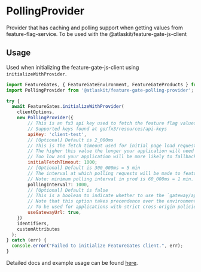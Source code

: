 # PollingProvider

Provider that has caching and polling support when getting values from feature-flag-service. To be
used with the @atlaskit/feature-gate-js-client

## Usage

Used when initializing the feature-gate-js-client using `initializeWithProvider`.

```javascript
import FeatureGates, { FeatureGateEnvironment, FeatureGateProducts } from '@atlaskit/feature-gate-js-client';
import PollingProvider from '@atlaskit/feature-gate-polling-provider';

try {
  await FeatureGates.initializeWithProvider(
    clientOptions,
	new PollingProvider({
		// This is an fx3 api key used to fetch the feature flag values.
        // Supported keys found at go/fx3/resources/api-keys
		apiKey: 'client-test',
		// [Optional] Default is 2_000ms
		// This is the fetch timeout used for initial page load requests to feature-flag-service to get values to bootstrap the client.
		// The higher this value the longer your application will need to wait to render if you block on client initialization
		// Too low and your application will be more likely to fallback on default values
		initialFetchTimeout: 1000;
		// [Optional] Default is 300_000ms = 5 min
		// The interval at which polling requests will be made to feature-flag-service to get current values
		// Note: minimum polling interval in prod is 60_000ms = 1 min. minimum polling interval in non prod is 1_000ms = 1 second
		pollingInterval?: 1000,
		// [Optional] Default is false
		// This is a boolean to indicate whether to use the `gateway/api` url for the request to feature flag service.
		// Note that this option takes precendence over the environment and perimeter options in building the url.
		// To be used for applications with strict cross-origin policies, as it will keep all requests to the same origin.
		useGatewayUrl: true,
	})
    identifiers,
    customAttributes
  );
} catch (err) {
  console.error("Failed to initialize FeatureGates client.", err);
}
```

Detailed docs and example usage can be found
[here](https://atlaskit.atlassian.com/packages/measurement/feature-gate-polling-provider).
